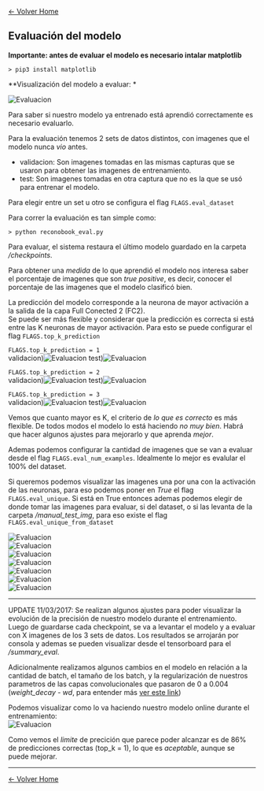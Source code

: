[<- Volver Home](../README.md)  


## Evaluación del modelo

**Importante: antes de evaluar el modelo es necesario intalar matplotlib**
```shell
> pip3 install matplotlib
```

**Visualización del modelo a evaluar: *  

![Evaluacion](./img/evaluacion02.png "Evaluacion")  



Para saber si nuestro modelo ya entrenado está aprendió correctamente es necesario evaluarlo.

Para la evaluación tenemos 2 sets de datos distintos, con imagenes que el modelo nunca *vio* antes.
- validacion: Son imagenes tomadas en las mismas capturas que se usaron para obtener las imagenes de entrenamiento. 
- test: Son imagenes tomadas en otra captura que no es la que se usó para entrenar el modelo. 

Para elegir entre un set u otro se configura el flag `FLAGS.eval_dataset`

Para correr la evaluación es tan simple como:
```shell
> python reconobook_eval.py
```

Para evaluar, el sistema restaura el último modelo guardado en la carpeta */checkpoints*.  

Para obtener una *medida* de lo que aprendió el modelo nos interesa saber el porcentaje de imagenes que son *true positive*, es decir, conocer el porcentaje de las imagenes que el modelo clasificó bien.  

La predicción del modelo corresponde a la neurona de mayor activación a la salida de la capa Full Conected 2 (FC2).  
Se puede ser más flexible y considerar que la predicción es correcta si está entre las K neuronas de mayor activación. Para esto se puede configurar el flag `FLAGS.top_k_prediction`  

`FLAGS.top_k_prediction = 1`  
validacion)![Evaluacion](./img/evaluacion1A.jpg "Evaluacion") test)![Evaluacion](./img/evaluacion1B.jpg "Evaluacion") 

`FLAGS.top_k_prediction = 2`  
validacion)![Evaluacion](./img/evaluacion2A.jpg "Evaluacion") test)![Evaluacion](./img/evaluacion2B.jpg "Evaluacion") 

`FLAGS.top_k_prediction = 3`    
validacion)![Evaluacion](./img/evaluacion3A.jpg "Evaluacion") test)![Evaluacion](./img/evaluacion3B.jpg "Evaluacion")   

Vemos que cuanto mayor es K, el criterio de *lo que es correcto* es más flexible. De todos modos el modelo lo está haciendo *no muy bien*. Habrá que hacer algunos ajustes para mejorarlo y que aprenda *mejor*.

Ademas podemos configurar la cantidad de imagenes que se van a evaluar desde el flag `FLAGS.eval_num_examples`. Idealmente lo mejor es evalular el 100% del dataset.  

Si queremos podemos visualizar las imagenes una por una con la activación de las neuronas, para eso podemos poner en *True* el flag `FLAGS.eval_unique`. Si está en True entonces ademas podemos elegir de donde tomar las imagenes para evaluar, si del dataset, o si las levanta de la carpeta */manual_test_img*, para eso existe el flag `FLAGS.eval_unique_from_dataset`

![Evaluacion](./img/evaluacion4.jpg "Evaluacion")  
![Evaluacion](./img/evaluacion5.jpg "Evaluacion")  
![Evaluacion](./img/evaluacion6.jpg "Evaluacion")  
![Evaluacion](./img/evaluacion7.jpg "Evaluacion")  
![Evaluacion](./img/evaluacion8.jpg "Evaluacion")  
![Evaluacion](./img/evaluacion9.jpg "Evaluacion")  
![Evaluacion](./img/evaluacion10.jpg "Evaluacion")  
***

UPDATE 11/03/2017: Se realizan algunos ajustes para poder visualizar la evolución de la precisión de nuestro modelo durante el entrenamiento. Luego de guardarse cada checkpoint, se va a levantar el modelo y a evaluar con X imagenes de los 3 sets de datos. Los resultados se arrojarán por consola y ademas se pueden visualizar desde el tensorboard para el */summary_eval*. 

Adicionalmente realizamos algunos cambios en el modelo en relación a la cantidad de batch, el tamaño de los batch, y la regularización de nuestros parametros de las capas convolucionales que pasaron de 0 a 0.004 (*weight_decay - wd*, para entender más [ver este link](http://stats.stackexchange.com/questions/29130/difference-between-neural-net-weight-decay-and-learning-rate))

Podemos visualizar como lo va haciendo nuestro modelo online durante el entrenamiento:   
![Evaluacion](./img/evaluacion01.png "Evaluacion")  

Como vemos el *limite* de precición que parece poder alcanzar es de 86% de predicciones correctas (top_k = 1), lo que es *aceptable*, aunque se puede mejorar. 



***
[<- Volver Home](../README.md)
